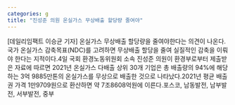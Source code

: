 ```yaml
---
categories: g
title: "진성준 의원 온실가스 무상배출 할당량 줄여야"
---
```

[데일리임팩트 이승균 기자] 온실가스 무상배출 할당량을 줄여야한다는 의견이 나온다. 국가 온실가스 감축목표(NDC)를 고려하면 무상배출 할당을 줄여 실질적인 감축을 이뤄야 한다는 지적이다.4일 국회 환경노동위원회 소속 진성준 의원이 환경부로부터 제출받은 자료에 따르면 2021년 온실가스 다배출 상위 30개 기업은 총 배출량의 94%에 해당하는 3억 9885만톤의 온실가스를 무상으로 배출한 것으로 나타났다.2021년 평균 배출권 가격 1만9709원으로 환산하면 약 7조8608억원에 이른다.포스코, 남동발전, 남부발전, 서부발전, 중부